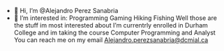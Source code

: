- 👋 Hi, I’m @Alejandro Perez Sanabria
- 👀 I’m interested in:
Programming
Gaming
Hiking
Fishing
Well those are the stuff im most interested about
I’m currentrly enrolled in Durham College and im taking the course Computer Programming and Analyst
You can reach me on my email Alejandro.perezsanabria@dcmial.ca

<!---
AlejandroPerezS/AlejandroPerezS is a ✨ special ✨ repository because its `README.md` (this file) appears on your GitHub profile.
You can click the Preview link to take a look at your changes.
--->
